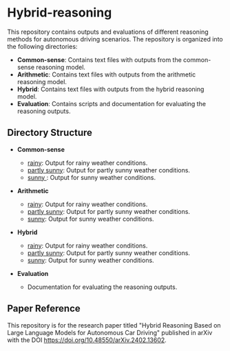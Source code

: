 
#  Hybrid-reasoning

This repository contains outputs and evaluations of different reasoning methods for autonomous driving scenarios. 
The repository is organized into the following directories:

- **Common-sense**: Contains text files with outputs from the common-sense reasoning model.
- **Arithmetic**: Contains text files with outputs from the arithmetic reasoning model.
- **Hybrid**: Contains text files with outputs from the hybrid reasoning model.
- **Evaluation**: Contains scripts and documentation for evaluating the reasoning outputs.

## Directory Structure

- **Common-sense**
  - [rainy](Common-sense/Heavy-rainy.txt): Output for rainy weather conditions.
  - [partly sunny](Common-sense/Partly-sunny.txt): Output for partly sunny weather conditions.
  - [sunny ](Common-sense/Fully-sunny.txt): Output for sunny weather conditions.

- **Arithmetic**
  - [rainy](Arithmetic/Heavy-rainy.txt): Output for rainy weather conditions.
  - [partly sunny](Arithmetic/Partly-sunny.txt): Output for partly sunny weather conditions.
  - [sunny](Arithmetic/Fully-sunny.txt): Output for sunny weather conditions.

- **Hybrid**
  - [rainy](Hybrid/Heavy-rain.txt): Output for rainy weather conditions.
  - [partly sunny](Hybrid/partly-sunny.txt): Output for partly sunny weather conditions.
  - [sunny](Hybrid/Fully-sunny.txt): Output for sunny weather conditions.

- **Evaluation**
  - Documentation for evaluating the reasoning outputs.


## Paper Reference

This repository is for the research paper titled "Hybrid Reasoning Based on Large Language Models for Autonomous Car Driving" published in arXiv with the DOI 
https://doi.org/10.48550/arXiv.2402.13602.

